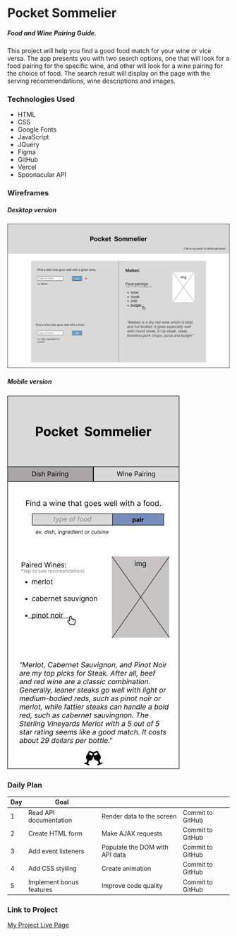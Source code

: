 # Pocket Sommelier

##### Food and Wine Pairing Guide. 

This project will help you find a good food match for your wine or vice versa. The app presents you with two search options, one that will look for a food pairing for the specific wine, and other will look for a wine pairing for the choice of food. The search result will display on the page with the serving recommendations, wine descriptions and images. 


### Technologies Used

- HTML
- CSS
- Google Fonts
- JavaScript
- JQuery
- Figma
- GitHub
- Vercel
- Spoonacular API


### Wireframes

##### Desktop version
![Desktop version](./img/desktop-wireframe.png)

##### Mobile version
![Mobile version](./img/mobile-wireframe.png)

### Daily Plan

| Day | Goal |  |  |
|-----|-----|------|-----|
| 1 | Read API documentation | Render data to the screen | Commit to GitHub |
| 2 | Create HTML form |  Make AJAX requests  | Commit to GitHub |
| 3 | Add event listeners | Populate the DOM with API data | Commit to GitHub |
| 4 | Add CSS styiling | Create animation  | Commit to GitHub |
| 5 | Implement bonus features | Improve code quality | Commit to GitHub |


### Link to Project
[My Project Live Page](https://pocket-sommelier.vercel.app/)
